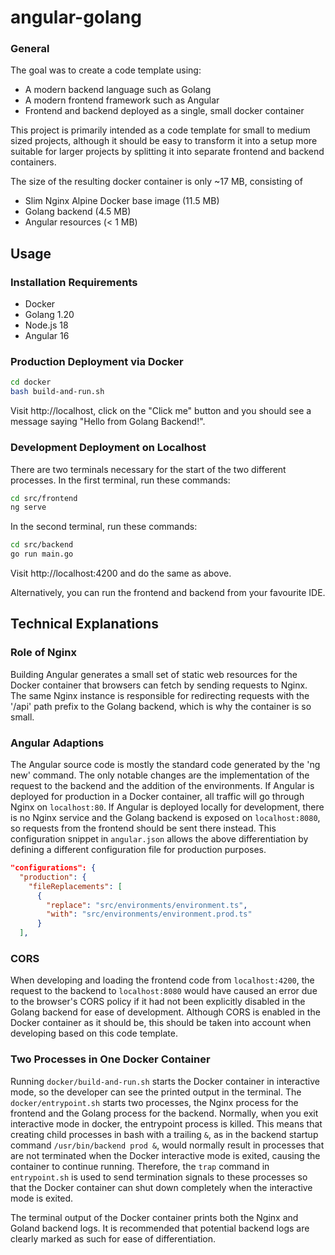 # angular-golang

### General
The goal was to create a code template using:

* A modern backend language such as Golang
* A modern frontend framework such as Angular
* Frontend and backend deployed as a single, small docker container

This project is primarily intended as a code template for small to medium sized projects, although it should be easy to transform it into a setup more suitable for larger projects by splitting it into separate frontend and backend containers.

The size of the resulting docker container is only ~17 MB, consisting of 

* Slim Nginx Alpine Docker base image (11.5 MB)
* Golang backend (4.5 MB)
* Angular resources (< 1 MB)



## Usage

### Installation Requirements

* Docker
* Golang 1.20
* Node.js 18
* Angular 16



### Production Deployment via Docker

```bash
cd docker 
bash build-and-run.sh
```

Visit http://localhost, click on the "Click me" button and you should see a message saying "Hello from Golang Backend!".



### Development Deployment on Localhost

There are two terminals necessary for the start of the two different processes. In the first terminal, run these commands:

```bash
cd src/frontend
ng serve
```

In the second terminal, run these commands:

```bash
cd src/backend
go run main.go
```

Visit http://localhost:4200 and do the same as above.

Alternatively, you can run the frontend and backend from your favourite IDE.



## Technical Explanations

### Role of Nginx

Building Angular generates a small set of static web resources for the Docker container that browsers can fetch by sending requests to Nginx. The same Nginx instance is responsible for redirecting requests with the '/api' path prefix to the Golang backend, which is why the container is so small.



### Angular Adaptions

The Angular source code is mostly the standard code generated by the 'ng new' command. The only notable changes are the implementation of the request to the backend and the addition of the environments. If Angular is deployed for production in a Docker container, all traffic will go through Nginx on `localhost:80`. If Angular is deployed locally for development, there is no Nginx service and the Golang backend is exposed on `localhost:8080`, so requests from the frontend should be sent there instead. This configuration snippet in `angular.json` allows the above differentiation by defining a different configuration file for production purposes.

```json
"configurations": {
  "production": {
    "fileReplacements": [
      {
        "replace": "src/environments/environment.ts",
        "with": "src/environments/environment.prod.ts"
      }
  ],
```



### CORS

When developing and loading the frontend code from `localhost:4200`, the request to the backend to `localhost:8080` would have caused an error due to the browser's CORS policy if it had not been explicitly disabled in the Golang backend for ease of development. Although CORS is enabled in the Docker container as it should be, this should be taken into account when developing based on this code template.



### Two Processes in One Docker Container

Running `docker/build-and-run.sh` starts the Docker container in interactive mode, so the developer can see the printed output in the terminal. The `docker/entrypoint.sh` starts two processes, the Nginx process for the frontend and the Golang process for the backend. Normally, when you exit interactive mode in docker, the entrypoint process is killed. This means that creating child processes in bash with a trailing `&`, as in the backend startup command `/usr/bin/backend prod &`, would normally result in processes that are not terminated when the Docker interactive mode is exited, causing the container to continue running. Therefore, the `trap` command in `entrypoint.sh` is used to send termination signals to these processes so that the Docker container can shut down completely when the interactive mode is exited.

The terminal output of the Docker container prints both the Nginx and Goland backend logs. It is recommended that potential backend logs are clearly marked as such for ease of differentiation.